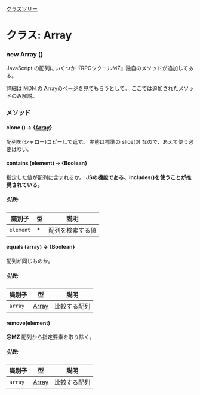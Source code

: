 [クラスツリー](index.md)

# クラス:  Array

### new Array ()
JavaScript の配列にいくつか『RPGツクールMZ』独自のメソッドが追加してある。

詳細は [MDN の Arrayのページ](https://developer.mozilla.org/ja/docs/Web/JavaScript/Reference/Global_Objects/Array)を見てもらうとして。
ここでは追加されたメソッドのみ解説。


### メソッド

#### clone () → {[Array](Array.md)}
配列を(シャロー)コピーして返す。
実態は標準の slice(0) なので、あえて使う必要はない。


#### contains (element) → {Boolean}
指定した値が配列に含まれるか。
**JSの機能である、includes()を使うことが推奨されている。**

##### 引数:

| 識別子 | 型 | 説明 |
| --- | --- | --- |
| `element` | * | 配列を検索する値 |


#### equals (array) → {Boolean}
配列が同じものか。

##### 引数:

| 識別子 | 型 | 説明 |
| --- | --- | --- |
| `array` | [Array](Array.md) | 比較する配列 |


#### remove(element)
**@MZ** 配列から指定要素を取り除く。

##### 引数:

| 識別子 | 型 | 説明 |
| --- | --- | --- |
| `array` | [Array](Array.md) | 比較する配列 |
